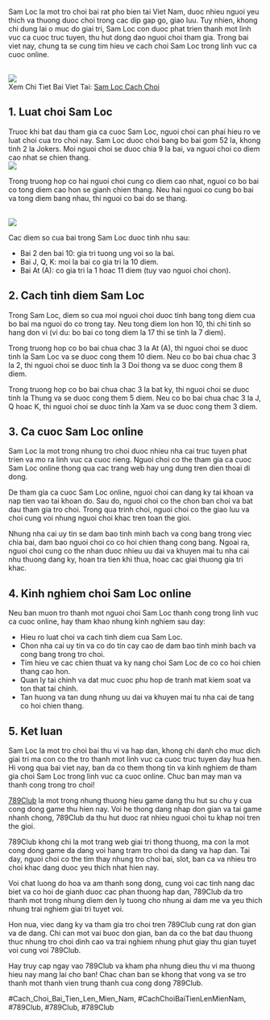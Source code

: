 <p>Sam Loc la mot tro choi bai rat pho bien tai Viet Nam, duoc nhieu nguoi yeu thich va thuong duoc choi trong cac dip gap go, giao luu. Tuy nhien, khong chi dung lai o muc do giai tri, Sam Loc con duoc phat trien thanh mot linh vuc ca cuoc truc tuyen, thu hut dong dao nguoi choi tham gia. Trong bai viet nay, chung ta se cung tim hieu ve cach choi Sam Loc trong linh vuc ca cuoc online.</p><br><img src="https://789clubwin.org/wp-content/uploads/2025/04/Sam-loc-la-gi-Gioi-thieu-tong-quan-ve-game-bai-sam-loc.png"></br>
Xem Chi Tiet Bai Viet Tai: <a href="https://789clubwin.org/sam-loc-cach-choi/">Sam Loc Cach Choi</a><h2>1. Luat choi Sam Loc</h2><p>Truoc khi bat dau tham gia ca cuoc Sam Loc, nguoi choi can phai hieu ro ve luat choi cua tro choi nay. Sam Loc duoc choi bang bo bai gom 52 la, khong tinh 2 la Jokers. Moi nguoi choi se duoc chia 9 la bai, va nguoi choi co diem cao nhat se chien thang.<br><img src="https://789clubwin.org/wp-content/uploads/2025/04/Sam-Loc-Cach-Choi-Don-Gian-De-Hieu-Cho-Nguoi-Moi-Bat-Dau.png"></br><p>Trong truong hop co hai nguoi choi cung co diem cao nhat, nguoi co bo bai co tong diem cao hon se gianh chien thang. Neu hai nguoi co cung bo bai va tong diem bang nhau, thi nguoi co bai do se thang.</p><br><img src="https://789clubwin.org/wp-content/uploads/2025/04/Sam-loc-la-gi-Gioi-thieu-tong-quan-ve-game-bai-sam-loc.png"></br><p>Cac diem so cua bai trong Sam Loc duoc tinh nhu sau:<ul>
<li>Bai 2 den bai 10: gia tri tuong ung voi so la bai.</li>
<li>Bai J, Q, K: moi la bai co gia tri la 10 diem.</li>
<li>Bai At (A): co gia tri la 1 hoac 11 diem (tuy vao nguoi choi chon).</li>
</ul><h2>2. Cach tinh diem Sam Loc</h2><p>Trong Sam Loc, diem so cua moi nguoi choi duoc tinh bang tong diem cua bo bai ma nguoi do co trong tay. Neu tong diem lon hon 10, thi chi tinh so hang don vi (vi du: bo bai co tong diem la 17 thi se tinh la 7 diem).</p><p>Trong truong hop co bo bai chua chac 3 la At (A), thi nguoi choi se duoc tinh la Sam Loc va se duoc cong them 10 diem. Neu co bo bai chua chac 3 la 2, thi nguoi choi se duoc tinh la 3 Doi thong va se duoc cong them 8 diem.<p>Trong truong hop co bo bai chua chac 3 la bat ky, thi nguoi choi se duoc tinh la Thung va se duoc cong them 5 diem. Neu co bo bai chua chac 3 la J, Q hoac K, thi nguoi choi se duoc tinh la Xam va se duoc cong them 3 diem.</p><h2>3. Ca cuoc Sam Loc online</h2><p>Sam Loc la mot trong nhung tro choi duoc nhieu nha cai truc tuyen phat trien va mo ra linh vuc ca cuoc rieng. Nguoi choi co the tham gia ca cuoc Sam Loc online thong qua cac trang web hay ung dung tren dien thoai di dong.</p><p>De tham gia ca cuoc Sam Loc online, nguoi choi can dang ky tai khoan va nap tien vao tai khoan do. Sau do, nguoi choi co the chon ban choi va bat dau tham gia tro choi. Trong qua trinh choi, nguoi choi co the giao luu va choi cung voi nhung nguoi choi khac tren toan the gioi.</p><p>Nhung nha cai uy tin se dam bao tinh minh bach va cong bang trong viec chia bai, dam bao nguoi choi co co hoi chien thang cong bang. Ngoai ra, nguoi choi cung co the nhan duoc nhieu uu dai va khuyen mai tu nha cai nhu thuong dang ky, hoan tra tien khi thua, hoac cac giai thuong gia tri khac.</p><h2>4. Kinh nghiem choi Sam Loc online</h2><p>Neu ban muon tro thanh mot nguoi choi Sam Loc thanh cong trong linh vuc ca cuoc online, hay tham khao nhung kinh nghiem sau day:</p><ul>
<li>Hieu ro luat choi va cach tinh diem cua Sam Loc.</li>
<li>Chon nha cai uy tin va co do tin cay cao de dam bao tinh minh bach va cong bang trong tro choi.</li>
<li>Tim hieu ve cac chien thuat va ky nang choi Sam Loc de co co hoi chien thang cao hon.</li>
<li>Quan ly tai chinh va dat muc cuoc phu hop de tranh mat kiem soat va ton that tai chinh.</li>
<li>Tan huong va tan dung nhung uu dai va khuyen mai tu nha cai de tang co hoi chien thang.</li>
</ul><h2>5. Ket luan</h2><p>Sam Loc la mot tro choi bai thu vi va hap dan, khong chi danh cho muc dich giai tri ma con co the tro thanh mot linh vuc ca cuoc truc tuyen day hua hen. Hi vong qua bai viet nay, ban da co them thong tin va kinh nghiem de tham gia choi Sam Loc trong linh vuc ca cuoc online. Chuc ban may man va thanh cong trong tro choi!</p><p><a href="https://789clubwin.org/">789Club</a> la mot trong nhung thuong hieu game dang thu hut su chu y cua cong dong game thu hien nay. Voi he thong dang nhap don gian va tai game nhanh chong, 789Club da thu hut duoc rat nhieu nguoi choi tu khap noi tren the gioi.

789Club khong chi la mot trang web giai tri thong thuong, ma con la mot cong dong game da dang voi hang tram tro choi da dang va hap dan. Tai day, nguoi choi co the tim thay nhung tro choi bai, slot, ban ca va nhieu tro choi khac dang duoc yeu thich nhat hien nay.

Voi chat luong do hoa va am thanh song dong, cung voi cac tinh nang dac biet va co hoi de gianh duoc cac phan thuong hap dan, 789Club da tro thanh mot trong nhung diem den ly tuong cho nhung ai dam me va yeu thich nhung trai nghiem giai tri tuyet voi.

Hon nua, viec dang ky va tham gia tro choi tren 789Club cung rat don gian va de dang. Chi can mot vai buoc don gian, ban da co the bat dau thuong thuc nhung tro choi dinh cao va trai nghiem nhung phut giay thu gian tuyet voi cung voi 789Club.

Hay truy cap ngay vao 789Club va kham pha nhung dieu thu vi ma thuong hieu nay mang lai cho ban! Chac chan ban se khong that vong va se tro thanh mot thanh vien trung thanh cua cong dong 789Club.</p>
#Cach_Choi_Bai_Tien_Len_Mien_Nam, #CachChoiBaiTienLenMienNam, #789Club, #789Club, #789Club
